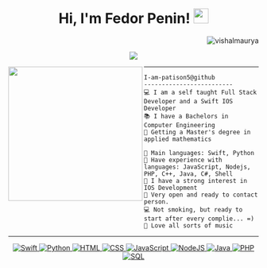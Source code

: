 <h1 align="center">
Hi, I'm Fedor Penin!
 <img src="https://media.giphy.com/media/hvRJCLFzcasrR4ia7z/giphy.gif" width="30"></h1>
 <img src="https://komarev.com/ghpvc/?username=I-am-vishalmaurya&label=Profile%20Views&color=0e75b6&style=flat" align='right' alt="vishalmaurya" />
<br/>

<!-- Typing SVG by DenverCoder1 - https://github.com/DenverCoder1/readme-typing-svg -->

<p align="center">
  <a href="https://github.com/DenverCoder1/readme-typing-svg">
    <img src="https://readme-typing-svg.herokuapp.com?lines=IOS+Developer;'MAI'+Student;Studying+in+Yandex;Swift+UIKit+Algorithms;Freelancer;Always%20learning%20new%20things&center=true&width=380&height=45">
    </a>
</p>

<!-- <img align="left" src="https://memepedia.ru/wp-content/uploads/2018/07/pikabu3.jpg" alt="" width="250" /> -->
<img align="left" src="https://i.pinimg.com/564x/69/dc/3c/69dc3cec93572d301bb75854ae260a07.jpg" alt="" width="270" />
<hr>

```
I-am-patison5@github
-------------------------
💻 I am a self taught Full Stack Developer and a Swift IOS Developer
📚 I have a Bachelors in Computer Engineering
📝 Getting a Master's degree in applied mathematics

🌟 Main languages: Swift, Python
🚩 Have experience with languages: JavaScript, Nodejs, PHP, C++, Java, C#, Shell
🔭 I have a strong interest in IOS Development
💖 Very open and ready to contact person. 
💻 Not smoking, but ready to start after every complie... =)
🎵 Love all sorts of music
```
<hr>
<!-- <h4  align="center">Programming Languages</h4> -->

<p align="center">
   <a href="https://github.com/search?q=user%3APatison5+is%3Arepo+language%3ASwift"> 
<!--      <img alt="Swift" src="https://img.shields.io/badge/swift-5.1-brightgreen.svg">  -->
     <img alt="Swift" src="https://img.shields.io/badge/Swift%205.1%20-%23025E8C.svg?logo=swift&logoColor=white">
   </a>
 
   <a href="https://github.com/search?q=user%3APatison5+is%3Arepo+language%3Apython">
      <img alt="Python" src="https://img.shields.io/badge/Python%20-%2314354C.svg?logo=python&logoColor=white">
   </a>
 
   <a href="https://github.com/search?q=user%3APatison5+is%3Arepo+language%3Ahtml">
      <img alt="HTML" src="https://img.shields.io/badge/HTML%20-%23E34F26.svg?logo=html5&logoColor=white">
   </a>
 
   <a href="https://github.com/search?q=user%3APatison5+is%3Arepo+language%3Acss">
      <img alt="CSS" src="https://img.shields.io/badge/CSS%20-%231572B6.svg?logo=css3&logoColor=white">
   </a>
 
   <a href="https://github.com/search?q=user%3APatison5+is%3Arepo+language%3Ajavascript">
      <img alt="JavaScript" src="https://img.shields.io/badge/JavaScript%20-%23F7DF1E.svg?logo=javascript&logoColor=black">
   </a>

   <a href="https://github.com/search?q=user%3APatison5+is%3Arepo+language%3Ajavascript">
      <img alt="NodeJS" src="https://img.shields.io/badge/Node.js%20-%2343853D.svg?logo=node.js&logoColor=white">
   </a>

   <a href="https://github.com/search?q=user%3APatison5+is%3Arepo+language%3Ajava">
      <img alt="Java" src="https://img.shields.io/badge/Java-%23007396.svg?logo=java&logoColor=white">
   </a>

   <a href="https://github.com/search?q=user%3APatison5+is%3Arepo+language%3Aphp">
      <img alt="PHP" src="https://img.shields.io/badge/PHP-%23777BB4.svg?logo=php&logoColor=white">
   </a>

   <a href="https://github.com/search?q=user%3APatison5+is%3Arepo+language%3Asql">
      <img alt="SQL" src="https://img.shields.io/badge/SQL%20-%23025E8C.svg?logo=amazon-dynamodb&logoColor=white">
   </a>
</p>
